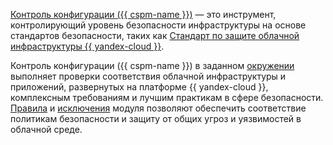 [Контроль конфигурации ({{ cspm-name }})](../../security-deck/concepts/cspm.md) — это инструмент, контролирующий уровень безопасности инфраструктуры на основе стандартов безопасности, таких как [Стандарт по защите облачной инфраструктуры {{ yandex-cloud }}](../../security/standard/all.md).

Контроль конфигурации ({{ cspm-name }}) в заданном [окружении](../../security-deck/concepts/workspace.md) выполняет проверки соответствия облачной инфраструктуры и приложений, развернутых на платформе {{ yandex-cloud }}, комплексным требованиям и лучшим практикам в сфере безопасности. [Правила](../../security-deck/concepts/cspm.md#rules) и [исключения](../../security-deck/concepts/cspm.md#exceptions) модуля позволяют обеспечить соответствие политикам безопасности и защиту от общих угроз и уязвимостей в облачной среде.
